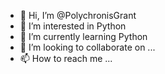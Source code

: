 - 👋 Hi, I’m @PolychronisGrant
- 👀 I’m interested in Python
- 🌱 I’m currently learning Python
- 💞️ I’m looking to collaborate on ...
- 📫 How to reach me ...

<!---
PolychronisGrant/PolychronisGrant is a ✨ special ✨ repository because its `README.md` (this file) appears on your GitHub profile.
You can click the Preview link to take a look at your changes.
--->
